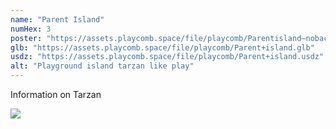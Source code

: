 ```yaml
---
name: "Parent Island"
numHex: 3
poster: "https://assets.playcomb.space/file/playcomb/Parentisland—nobackground.png"
glb: "https://assets.playcomb.space/file/playcomb/Parent+island.glb"
usdz: "https://assets.playcomb.space/file/playcomb/Parent+island.usdz"
alt: "Playground island tarzan like play"
---
```


Information on Tarzan

![](https://assets.playcomb.space/file/playcomb/Parentisland.png)
